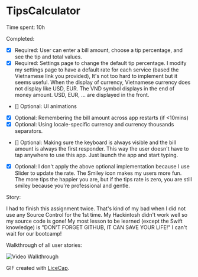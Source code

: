 # TipsCalculator
Time spent: 10h 

Completed:

* [x] Required: User can enter a bill amount, choose a tip percentage, and see the tip and total values.
* [x] Required: Settings page to change the default tip percentage. I modify my settings page to have a default rate for each service (based the Vietnamese link you provided), It's not too hard to implement but it seems useful. When the display of currency, Vietnamese currency does not display like USD, EUR. The VND symbol displays in the end of money amount. USD, EUR, ... are displayed in the front.
* [] Optional: UI animations
* [x] Optional: Remembering the bill amount across app restarts (if <10mins)
* [x] Optional: Using locale-specific currency and currency thousands separators.
* [] Optional: Making sure the keyboard is always visible and the bill amount is always the first responder. This way the user doesn't have to tap anywhere to use this app. Just launch the app and start typing.
* [x] Optional: I don't apply the above optional implementation because I use Slider to update the rate. The Smiley icon makes my users more fun. The more tips the happier you are, but if the tips rate is zero, you are still smiley because you're professional and gentle.

Story: 

I had to finish this assignment twice. That's kind of my bad when I did not use any Source Control for the 1st time. My Hackintosh didn't work well so my source code is gone! My most lesson to be learned (except the Swift knowledge) is "DON'T FORGET GITHUB, IT CAN SAVE YOUR LIFE!"
I can't wait for our bootcamp!

Walkthrough of all user stories:

![Video Walkthrough](Hoang-TipsCalculator.gif)

GIF created with [LiceCap](http://www.cockos.com/licecap/).